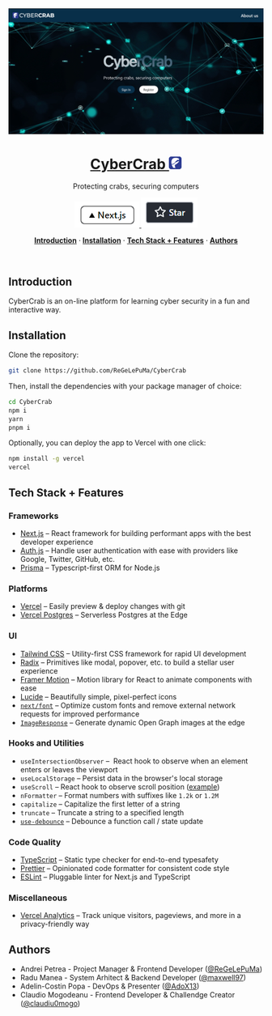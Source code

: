 <a href="https://cybercrab.vercel.app/">
  <img alt="CyberCrab - Protecting crabs, securing computers" src="public/website.png">
  <h1 align="center">CyberCrab <img  height="25" width="25" src="public/logo.png"></h1>
  
</a>

<p align="center">
  Protecting crabs, securing computers
</p>

<p align="center">
  <a href="https://vercel.com/">
    <img src="public/next.png">
</a>

  <a href="https://github.com/ReGeLePuMa/CyberCrab">
    <img src="public/star.png">
  </a>
</p>


<p align="center">
  <a href="#introduction"><strong>Introduction</strong></a> ·
  <a href="#one-click-deploy"><strong>Installation</strong></a> ·
  <a href="#tech-stack--features"><strong>Tech Stack + Features</strong></a> ·
  <a href="#author"><strong>Authors</strong></a>
</p>
<br/>

## Introduction

CyberCrab is an on-line platform for learning cyber security in a fun and interactive way.

## Installation

Clone the repository:

```bash
git clone https://github.com/ReGeLePuMa/CyberCrab
```

Then, install the dependencies with your package manager of choice:

```bash
cd CyberCrab
npm i
yarn
pnpm i
```

Optionally, you can deploy the app to Vercel with one click:

```bash
npm install -g vercel
vercel
```

## Tech Stack + Features

### Frameworks

- [Next.js](https://nextjs.org/) – React framework for building performant apps with the best developer experience
- [Auth.js](https://authjs.dev/) – Handle user authentication with ease with providers like Google, Twitter, GitHub, etc.
- [Prisma](https://www.prisma.io/) – Typescript-first ORM for Node.js

### Platforms

- [Vercel](https://vercel.com/) – Easily preview & deploy changes with git
- [Vercel Postgres](https://vercel.com/postgres) – Serverless Postgres at the Edge

### UI

- [Tailwind CSS](https://tailwindcss.com/) – Utility-first CSS framework for rapid UI development
- [Radix](https://www.radix-ui.com/) – Primitives like modal, popover, etc. to build a stellar user experience
- [Framer Motion](https://framer.com/motion) – Motion library for React to animate components with ease
- [Lucide](https://lucide.dev/) – Beautifully simple, pixel-perfect icons
- [`next/font`](https://nextjs.org/docs/basic-features/font-optimization) – Optimize custom fonts and remove external network requests for improved performance
- [`ImageResponse`](https://nextjs.org/docs/app/api-reference/functions/image-response) – Generate dynamic Open Graph images at the edge

### Hooks and Utilities

- `useIntersectionObserver` –  React hook to observe when an element enters or leaves the viewport
- `useLocalStorage` – Persist data in the browser's local storage
- `useScroll` – React hook to observe scroll position ([example](https://github.com/steven-tey/precedent/blob/main/components/layout/navbar.tsx#L12))
- `nFormatter` – Format numbers with suffixes like `1.2k` or `1.2M`
- `capitalize` – Capitalize the first letter of a string
- `truncate` – Truncate a string to a specified length
- [`use-debounce`](https://www.npmjs.com/package/use-debounce) – Debounce a function call / state update

### Code Quality

- [TypeScript](https://www.typescriptlang.org/) – Static type checker for end-to-end typesafety
- [Prettier](https://prettier.io/) – Opinionated code formatter for consistent code style
- [ESLint](https://eslint.org/) – Pluggable linter for Next.js and TypeScript

### Miscellaneous

- [Vercel Analytics](https://vercel.com/analytics) – Track unique visitors, pageviews, and more in a privacy-friendly way

## Authors

- Andrei Petrea - Project Manager & Frontend Developer ([@ReGeLePuMa](https://github.com/ReGeLePuMa))
- Radu Manea - System Arhitect & Backend Developer ([@maxwell97](https://github.com/maxwell97))
- Adelin-Costin Popa - DevOps & Presenter ([@AdoX13](https://github.com/AdoX13))
- Claudio Mogodeanu - Frontend Developer & Challendge Creator ([@claudiu0mogo](https://github.com/claudiu-mogo))
